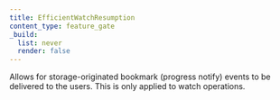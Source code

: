 ```yaml
---
title: EfficientWatchResumption
content_type: feature_gate
_build:
  list: never
  render: false
---
```

Allows for storage-originated bookmark (progress
notify) events to be delivered to the users. This is only applied to watch operations.
